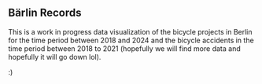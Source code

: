 Bärlin Records
---

This is a work in progress data visualization of the bicycle projects in Berlin for the time period between 2018 and 2024 and the bicycle accidents in the time period between 2018 to 2021 (hopefully we will find more data and hopefully it will go down lol).



















































































:)
